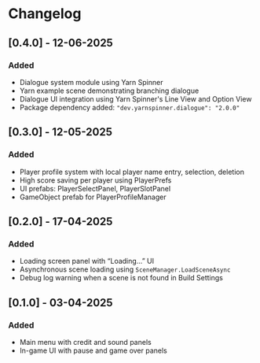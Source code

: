 # Changelog

## [0.4.0] - 12-06-2025
### Added
- Dialogue system module using Yarn Spinner
- Yarn example scene demonstrating branching dialogue
- Dialogue UI integration using Yarn Spinner's Line View and Option View
- Package dependency added: `"dev.yarnspinner.dialogue": "2.0.0"`

## [0.3.0] - 12-05-2025
### Added
- Player profile system with local player name entry, selection, deletion
- High score saving per player using PlayerPrefs
- UI prefabs: PlayerSelectPanel, PlayerSlotPanel
- GameObject prefab for PlayerProfileManager

## [0.2.0] - 17-04-2025
### Added
- Loading screen panel with “Loading…” UI
- Asynchronous scene loading using `SceneManager.LoadSceneAsync`
- Debug log warning when a scene is not found in Build Settings

## [0.1.0] - 03-04-2025
### Added
- Main menu with credit and sound panels
- In-game UI with pause and game over panels
